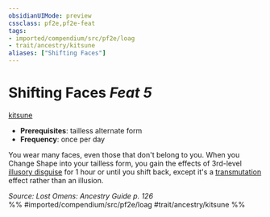 ```yaml
---
obsidianUIMode: preview
cssclass: pf2e,pf2e-feat
tags:
- imported/compendium/src/pf2e/loag
- trait/ancestry/kitsune
aliases: ["Shifting Faces"]
---
```

# Shifting Faces  *Feat 5*  
[kitsune](kitsune-loag.md)  

- **Prerequisites**: tailless alternate form
- **Frequency**: once per day

You wear many faces, even those that don't belong to you. When you Change Shape into your tailless form, you gain the effects of 3rd-level [illusory disguise](../spells/illusory-disguise.md) for 1 hour or until you shift back, except it's a [transmutation](transmutation.md) effect rather than an illusion.

*Source: Lost Omens: Ancestry Guide p. 126*  
%% #imported/compendium/src/pf2e/loag #trait/ancestry/kitsune %%